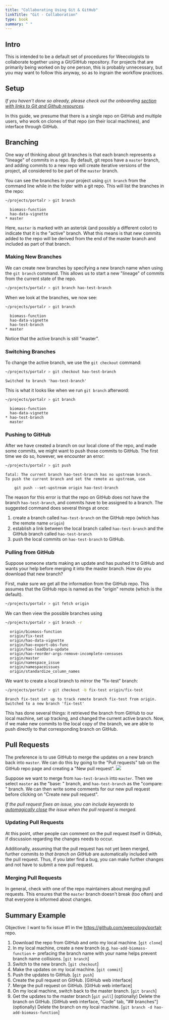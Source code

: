 ```yaml
---
title: "Collaborating Using Git & GitHub"
linkTitle: "Git - Collaboration"
type: book
summary: " "
---
```


## Intro
This is intended to be a default set of procedures for Weecologists to collaborate together using a Git/GitHub repository. For projects that are primarily being worked on by one person, this is probably unnecessary, but you may want to follow this anyway, so as to ingrain the workflow practices.

## Setup
*If you haven't done so already, please check out the onboarding [section with links to Git and Github resources](https://github.com/weecology/lab-wiki/wiki/WEecology:-New-Lab-Member-Onboarding#git-and-github).*

In this guide, we presume that there is a single repo on GitHub and multiple users, who work on clones of that repo (on their local machines), and interface through GitHub.

## Branching

One way of thinking about git branches is that each branch represents a "lineage" of commits in a repo. By default, git repos have a `master` branch, and adding commits to a new repo will create iterative versions of the project, all considered to be part of the `master` branch.

You can see the branches in your project using `git branch` from the command line while in the folder with a git repo. This will list the branches in the repo:
```bash
~/projects/portalr > git branch
```
```
  biomass-function
  hao-data-vignette
* master
```

Here, `master` is marked with an asterisk (and possibly a different color) to indicate that it is the "active" branch. What this means is that new commits added to the repo will be derived from the end of the master branch and included as part of that branch.

### Making New Branches

We can create new branches by specifying a new branch name when using the `git branch` command. This allows us to start a new "lineage" of commits from the current state of the repo.
```bash
~/projects/portalr > git branch hao-test-branch
```
When we look at the branches, we now see:
```bash
~/projects/portalr > git branch
```
```
  biomass-function
  hao-data-vignette
  hao-test-branch
* master
```

Notice that the active branch is still "master".

### Switching Branches

To change the active branch, we use the `git checkout` command:
```bash
~/projects/portalr > git checkout hao-test-branch
```
```
Switched to branch 'hao-test-branch'
```

This is what it looks like when we run `git branch` afterword:
```bash
~/projects/portalr > git branch
```
```
  biomass-function
  hao-data-vignette
* hao-test-branch
  master
```

### Pushing to GitHub

After we have created a branch on our local clone of the repo, and made some commits, we might want to push those commits to GitHub. The first time we do so, however, we encounter an error:
```bash
~/projects/portalr > git push
```
```
fatal: The current branch hao-test-branch has no upstream branch.
To push the current branch and set the remote as upstream, use

    git push --set-upstream origin hao-test-branch
```

The reason for this error is that the repo on GitHub does not have the branch `hao-test-branch`, and commits have to be assigned to a branch. The suggested command does several things at once:
1. create a branch called `hao-test-branch` on the GitHub repo (which has the remote name `origin`)
2. establish a link between the local branch called `hao-test-branch` and the GitHub branch called `hao-test-branch`
3. push the local commits on `hao-test-branch` to GitHub.

### Pulling from GitHub

Suppose someone starts making an update and has pushed it to GitHub and wants your help before merging it into the master branch. How do you download that new branch?

First, make sure we get all the information from the GitHub repo. This assumes that the GitHub repo is named as the "origin" remote (which is the default).
```bash
~/projects/portalr > git fetch origin
```

We can then view the possible branches using
```bash
~/projects/portalr > git branch -r
```
```
  origin/biomass-function
  origin/fix-test
  origin/hao-data-vignette
  origin/hao-export-obs-func
  origin/hao-loadData-update
  origin/hao-reorder-args-remove-incomplete-censuses
  origin/master
  origin/namespace_issue
  origin/namespaceissues
  origin/standardize_column_names
```

We want to create a local branch to mirror the "fix-test" branch:
```bash
~/projects/portalr > git checkout -b fix-test origin/fix-test
```
```
Branch fix-test set up to track remote branch fix-test from origin.
Switched to a new branch 'fix-test'
```

This has done several things: it retrieved the branch from GitHub to our local machine, set up tracking, and changed the current active branch. Now, if we make new commits to the local copy of the branch, we are able to push directly to that corresponding branch on GitHub.

## Pull Requests

The preference is to use GitHub to merge the updates on a new branch back into `master`. We can do this by going to the "Pull requests" tab on the GitHub repo page and creating a "New pull request".
![](https://github.com/weecology/lab-wiki/blob/master/github_PR_tab.png)

Suppose we want to merge from `hao-test-branch` into `master`. Then we select `master` as the "base: " branch, and `hao-test-branch` as the "compare: " branch. We can then write some comments for our new pull request before clicking on "Create new pull request".

*If the pull request fixes an issue, you can include keywords to [automagically close](https://help.github.com/articles/closing-issues-using-keywords/) the issue when the pull request is merged.*

### Updating Pull Requests

At this point, other people can comment on the pull request itself in GitHub, if discussion regarding the changes needs to occur.

Additionally, assuming that the pull request has not yet been merged, further commits *to that branch on GitHub* are automatically included with the pull request. Thus, if you later find a bug, you can make further changes and not have to submit a new pull request.

### Merging Pull Requests

In general, check with one of the repo maintainers about merging pull requests. This ensures that the `master` branch doesn't break (too often) and that everyone is informed about changes.

## Summary Example

Objective: I want to fix issue #1 in the https://github.com/weecology/portalr repo.
1. Download the repo from GitHub and onto my local machine. [`git clone`]
2. In my local machine, create a new branch (e.g. `hao-add-biomass-function` <- prefacing the branch name with your name helps prevent branch name collisions. [`git branch`]
3. Switch to the new branch. [`git checkout`]
4. Make the updates on my local machine. [`git commit`]
5. Push the updates to GitHub. [`git push`]
6. Create the pull request on GitHub. [GitHub web interface]
7. Merge the pull request on GitHub. [GitHub web interface]
8. On my local machine, switch back to the master branch. [`git branch`]
9. Get the updates to the master branch [`git pull`]
(optionally) Delete the branch on GitHub. [GitHub web interface, "Code" tab, "## branches"]
(optionally) Delete the branch on my local machine. [`git branch -d hao-add-biomass-function`]
